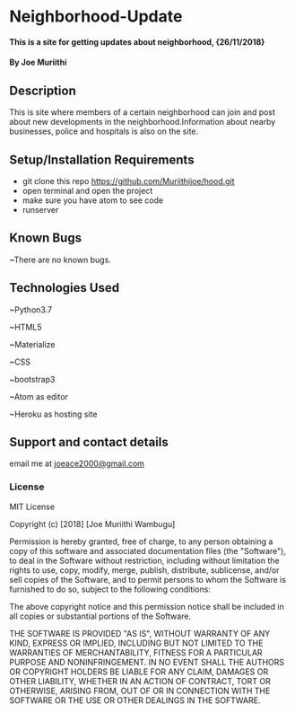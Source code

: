# Neighborhood-Update

#### This is a site for getting updates about neighborhood, {26/11/2018}

#### By **Joe Muriithi**

## Description

This is site where members of a certain neighborhood can join and post about new developments in
the neighborhood.Information about nearby businesses, police and hospitals is also on the site.

## Setup/Installation Requirements
* git clone this repo https://github.com/Muriithijoe/hood.git
* open terminal and open the project
* make sure you have atom to see code
* runserver

## Known Bugs

~There are no known bugs.

## Technologies Used

~Python3.7

~HTML5

~Materialize

~CSS

~bootstrap3

~Atom as editor

~Heroku as hosting site

## Support and contact details

email me at joeace2000@gmail.com

### License

MIT License

Copyright (c) [2018] [Joe Muriithi Wambugu]

Permission is hereby granted, free of charge, to any person obtaining a copy
of this software and associated documentation files (the "Software"), to deal
in the Software without restriction, including without limitation the rights
to use, copy, modify, merge, publish, distribute, sublicense, and/or sell
copies of the Software, and to permit persons to whom the Software is
furnished to do so, subject to the following conditions:

The above copyright notice and this permission notice shall be included in all
copies or substantial portions of the Software.

THE SOFTWARE IS PROVIDED "AS IS", WITHOUT WARRANTY OF ANY KIND, EXPRESS OR
IMPLIED, INCLUDING BUT NOT LIMITED TO THE WARRANTIES OF MERCHANTABILITY,
FITNESS FOR A PARTICULAR PURPOSE AND NONINFRINGEMENT. IN NO EVENT SHALL THE
AUTHORS OR COPYRIGHT HOLDERS BE LIABLE FOR ANY CLAIM, DAMAGES OR OTHER
LIABILITY, WHETHER IN AN ACTION OF CONTRACT, TORT OR OTHERWISE, ARISING FROM,
OUT OF OR IN CONNECTION WITH THE SOFTWARE OR THE USE OR OTHER DEALINGS IN THE
SOFTWARE.
